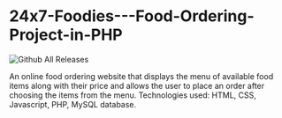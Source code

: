 # 24x7-Foodies---Food-Ordering-Project-in-PHP

![Github All Releases](https://img.shields.io/github/downloads/atom/atom/total.svg)

An online food ordering website that displays the menu of available food items along with their price and allows the user to place an order after choosing the items from the menu. Technologies used: HTML, CSS, Javascript, PHP, MySQL database.
